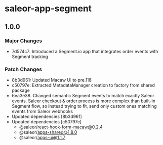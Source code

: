 # saleor-app-segment

## 1.0.0

### Major Changes

- 7d574c7: Introduced a Segment.io app that integrates order events with Segment tracking

### Patch Changes

- 8b3d961: Updated Macaw UI to pre.118
- c50797e: Extracted MetadataManager creation to factory from shared package
- 6ea3e38: Changed semantic Segment events to match exactly Saleor events.
  Saleor checkout & order process is more complex than built-in Segment flow, so instead trying to fit, send only custom ones matching events from Saleor webhooks
- Updated dependencies [8b3d961]
- Updated dependencies [c50797e]
  - @saleor/react-hook-form-macaw@0.2.4
  - @saleor/apps-shared@1.8.0
  - @saleor/apps-ui@1.1.7
